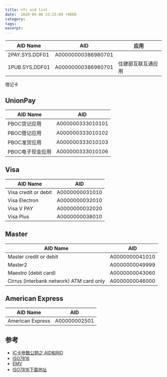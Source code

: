 ```yaml
---
title: nfc aid list
date:  2020-05-06 23:25:09 +0800
category:
tags:
excerpt:
---
```


AID Name	| AID			| 应用		|
--		| --			| --		|
2PAY.SYS.DDF01	| A00000000386980701	| 
1PUB.SYS.DDF01	| A00000000386980701	| 住建部互联互通应用

借记卡
## UnionPay

AID Name		| AID			|
--			| --			|
PBOC贷记应用 		| A000000333010101	|
PBOC借记应用		| A000000333010102	|
PBOC准贷应用		| A000000333010103	|
PBOC电子现金应用	| A000000333010106	|

## Visa

AID Name		| AID			|
--			| --			|
Visa credit or debit	| A0000000031010	|
Visa Electron		| A0000000032010	|
Visa V PAY		| A0000000032020	|
Visa Plus		| A0000000038010	|

 
## Master

AID Name		| AID			|
--			| --			|
Master credit or debit	| A0000000041010	|
Master2			| A0000000049999	|
Maestro (debit card)	| A0000000043060	|
Cirrus (interbank network) ATM card only	| A0000000046000	|

## American Express

AID Name		| AID			|
--			| --			|
American Express	| A00000002501		|


## 参考

* [IC卡参数公钥之 AID和RID](https://www.cnblogs.com/merray/p/9554362.html)
* [ISO7816](https://en.wikipedia.org/wiki/ISO/IEC_7816)
* [EMV](https://zh.wikipedia.org/wiki/EMV)
* [ISO7816下载地址](https://www.iso.org/standard/54550.html)
